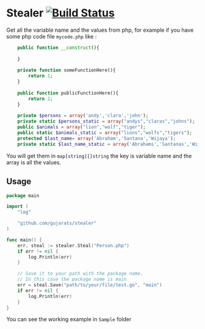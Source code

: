 # Stealer [![Build Status](https://secure.travis-ci.org/Gujarats/stealer.png)](http://travis-ci.org/Gujarats/stealer)
Get all the variable name and the values from php, for example if you have some php code file `mycode.php` like : 

```php
    public function __construct(){
    
    }
    
    private function someFunctionHere(){
        return 1;
    }
    
    public function publicFunctionHere(){
        return 1;
    }
    
    private $persons = array('andy','clara','john');
    private static $persons_static = array("andys","claras","johns");
    public $animals = array("lion","wolf","tiger");
    public static $animals_static = array("lions","wolfs","tigers");
    protected $last_name= array('Abraham','Santana','Wijaya');
    private static $last_name_static = array('Abrahams','Santanas','Wijayas');
```

You will get them in `map[string][]string` the key is variable name and the array is all the values.

## Usage

```go
package main

import (
	"log"

	"github.com/gujarats/stealer"
)

func main() {
	err, steal := stealer.Steal("Person.php")
	if err != nil {
		log.Println(err)
	}

    // Save it to your path with the package name.
    // In this case the package name is main
	err = steal.Save("path/to/your/file/test.go", "main")
	if err != nil {
		log.Println(err)
	}
}

```

You can see the working example in `Sample` folder

